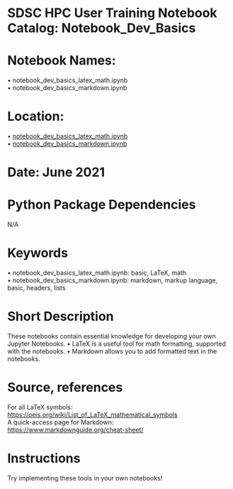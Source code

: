 # SDSC HPC User Training Notebook Catalog: Notebook_Dev_Basics
# Notebook Names:
• notebook_dev_basics_latex_math.ipynb   
• notebook_dev_basics_markdown.ipynb  
# Location: 
• [notebook_dev_basics_latex_math.ipynb](./notebook_dev_basics_latex_math.ipynb)   
• [notebook_dev_basics_markdown.ipynb](.notebook_dev_basics_markdown.ipynb)
# Date: June 2021
# Python Package Dependencies
N/A 
# Keywords
• notebook_dev_basics_latex_math.ipynb: basic, LaTeX, math    
• notebook_dev_basics_markdown.ipynb: markdown, markup language, basic, headers, lists  
# Short Description
These notebooks contain essential knowledge for developing your own Jupyter Notebooks. 
• LaTeX is a useful tool for math formatting, supported with the notebooks.
• Markdown allows you to add formatted text in the notebooks.
# Source, references
For all LaTeX symbols: https://oeis.org/wiki/List_of_LaTeX_mathematical_symbols  
A quick-access page for Markdown: https://www.markdownguide.org/cheat-sheet/
# Instructions
Try implementing these tools in your own notebooks!
